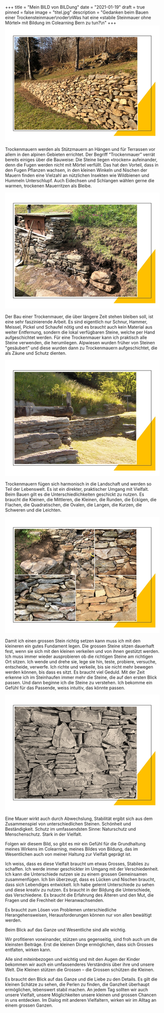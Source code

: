 +++
title = "Mein BILD von BILDung"
date = "2021-01-19"
draft = true
pinned = false
image = "titel.jpg"
description = "Gedanken beim Bauen einer Trockensteinmauer\noder\nWas hat eine «stabile Steinmauer ohne Mörtel» mit Bildung im Colearning Bern zu tun?\n"
+++
![](folie3.jpg)

Trockenmauern werden als Stützmauern an Hängen und für Terrassen vor allem in den alpinen Gebieten errichtet. Der Begriff “Trockenmauer” verrät bereits einiges über die Bauweise: Die Steine liegen «trocken» aufeinander, denn die Fugen werden nicht mit Mörtel verfüllt. Das hat den Vorteil, dass in den Fugen Pflanzen wachsen, in den kleinen Winkeln und Nischen der Mauern finden eine Vielzahl an nützlichen Insekten wie Wildbienen und Hummeln Unterschlupf. Auch Eidechsen und Schlangen wählen gerne die warmen, trockenen Mauerritzen als Bleibe.

![](folie1.jpg)

Der Bau einer Trockenmauer, die über längere Zeit stehen bleiben soll, ist eine sehr faszinierende Arbeit. Es sind eigentlich nur Schnur, Hammer, Meissel, Pickel und Schaufel nötig und es braucht auch kein Material aus weiter Entfernung, sondern die lokal verfügbaren Steine, welche per Hand aufgeschichtet werden. Für eine Trockenmauer kann ich praktisch alle Steine verwenden, die herumliegen. Alpwiesen wurden früher von Steinen "gesäubert" und diese wurden dann zu Trockenmauern aufgeschichtet, die als Zäune und Schutz dienten.

![](folie6.jpg)

Trockenmauern fügen sich harmonisch in die Landschaft und werden so Teil der Lebenswelt. Es ist ein direkter, praktischer Umgang mit Vielfalt. Beim Bauen gilt es die Unterschiedlichkeiten geschickt zu nutzen. Es braucht die Kleinen, die Mittleren, die Kleinen, die Runden, die Eckigen, die Flachen, die Quadratischen, die Ovalen, die Langen, die Kurzen, die Schweren und die Leichten.

![](folie5.jpg)

Damit ich einen grossen Stein richtig setzen kann muss ich mit den kleineren ein gutes Fundament legen. Die grossen Steine sitzen dauerhaft fest, wenn sie sich mit den kleinen verkeilen und von ihnen gestützt werden. Ich muss immer wieder ausprobieren ob die richtigen Steine am richtigen Ort sitzen. Ich wende und drehe sie, lege sie hin, teste, probiere, versuche, entscheide, verwerfe. Ich richte und verkeile, bis sie nicht mehr bewegen werden können, bis dass es sitzt.
Es braucht viel Geduld.
Mit der Zeit erkenne ich im Steinhaufen immer mehr die Steine, die auf den ersten Blick passen. Und dann beginne ich die Steine zu verstehen. Ich bekomme ein Gefühl für das Passende, weiss intuitiv, das könnte passen.

![](folie2.jpg)

Eine Mauer wirkt auch durch Abwechslung, Stabilität ergibt sich aus dem Zusammenspiel von unterschiedlichen Steinen. Schönheit und Beständigkeit. Schutz im umfassendsten Sinne: Naturschutz und Menschenschutz.
Stark in der Vielfalt.


Folgen wir diesem Bild, so gibt es mir ein Gefühl für die Grundhaltung meines Wirkens im Colearning, meines Bildes von Bildung, das im Wesentlichen auch von meiner Haltung zur Vielfalt geprägt ist.

Ich weiss, dass es diese Vielfalt braucht um etwas Grosses, Stabiles zu schaffen. Ich werde immer geschickter im Umgang mit der Verschiedenheit. Ich kann die Unterschiede nutzen sie zu einem grossen Gemeinsamen zusammenfügen. Ich bin überzeugt, dass es Lücken und Nischen braucht, dass sich Lebendiges entwickelt. Ich habe gelernt Unterschiede zu sehen und diese kreativ zu nutzen. Es braucht in der Bildung die Unterschiede, das Verschiedene. Es braucht die Erfahrung des Älteren und den Mut, die Fragen und die Frechheit der Heranwachsenden.

Es braucht zum Lösen von Problemen unterschiedliche Herangehensweisen, Herausforderungen können nur von allen bewältigt werden.

Beim Blick auf das Ganze und Wesentliche sind alle wichtig.

Wir profitieren voneinander, stützen uns gegenseitig, sind froh auch um die kleinsten Beiträge. Erst die kleinen Dinge ermöglichen, dass sich Grosses entfalten, wirken kann.

Alle sind miteinbezogen und wichtig und mit den Augen der Kinder bekommen wir auch ein umfassenderes Verständnis über ihre und unsere Welt. Die Kleinen stützen die Grossen – die Grossen schützen die Kleinen.

Es braucht den Blick auf das Ganze und die Liebe zu den Details. Es gilt die kleinen Schätze zu sehen, die Perlen zu finden, die Ganzheit überhaupt ermöglichen, lebenswert stabil machen.
An jedem Tag sollten wir auch unsere Vielfalt, unsere Möglichkeiten unsere kleinen und grossen Chancen in uns entdecken. Im Dialog mit anderen Vielfaltern, wirken wir im Alltag an einem grossen Ganzen.